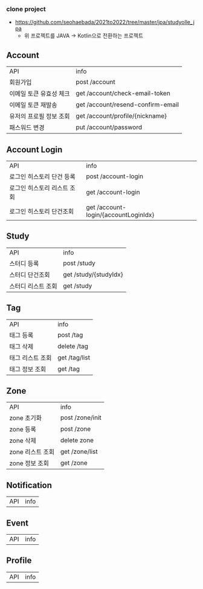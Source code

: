 ### clone project
- https://github.com/seohaebada/2021to2022/tree/master/jpa/studyolle_jpa
  - 위 프로젝트를 JAVA -> Kotlin으로 전환하는 프로젝트

## Account
|               |                                   | 
|---------------|-----------------------------------|
| API           | info                              |
| 회원가입          | post /account                     |
| 이메일 토큰 유효성 체크 | get /account/check-email-token    |
| 이메일 토큰 재발송    | get /account/resend-confirm-email |
| 유저의 프로필 정보 조회 | get /account/profile/{nickname}   |
| 패스워드 변경       | put /account/password             |


## Account Login
|                 |                                      | 
|-----------------|--------------------------------------|
| API             | info                                 |
| 로그인 히스토리 단건 등록  | post /account-login                  |
| 로그인 히스토리 리스트 조회 | get /account-login                   |
| 로그인 히스토리 단건조회   | get /account-login/{accountLoginIdx} |


## Study
|            |                       | 
|------------|-----------------------|
| API        | info                  |
| 스터디 등록     | post /study           |
| 스터디 단건조회   | get /study/{studyIdx} |
| 스터디 리스트 조회 | get /study            |


## Tag
|           |               | 
|-----------|---------------|
| API       | info          |
| 태그 등록     | post /tag     |
| 태그 삭제     | delete /tag   |
| 태그 리스트 조회 | get /tag/list |
| 태그 정보 조회  | get /tag      |


## Zone
|             |                 | 
|-------------|-----------------|
| API         | info            |
| zone 초기화    | post /zone/init |
| zone 등록     | post /zone      |
| zone 삭제     | delete zone     |
| zone 리스트 조회 | get /zone/list  |
| zone 정보 조회  | get /zone       |


## Notification
|     |      | 
|-----|------|
| API | info |


## Event
|     |      | 
|-----|------|
| API | info |


## Profile
|     |      | 
|-----|------|
| API | info |
